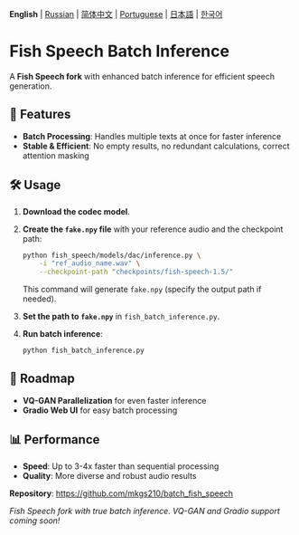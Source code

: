 **English** | [Russian](docs/README.ru.md) | [简体中文](docs/README.zh.md) | [Portuguese](docs/README.pt-BR.md) | [日本語](docs/README.ja.md) | [한국어](docs/README.ko.md) <br>

# Fish Speech Batch Inference

A **Fish Speech fork** with enhanced batch inference for efficient speech generation.

## 🚀 Features

- **Batch Processing**: Handles multiple texts at once for faster inference
- **Stable & Efficient**: No empty results, no redundant calculations, correct attention masking

## 🛠️ Usage

1. **Download the codec model**.
2. **Create the `fake.npy` file** with your reference audio and the checkpoint path:

    ```bash
    python fish_speech/models/dac/inference.py \
        -i "ref_audio_name.wav" \
        --checkpoint-path "checkpoints/fish-speech-1.5/"
    ```

    This command will generate `fake.npy` (specify the output path if needed).

3. **Set the path to `fake.npy`** in `fish_batch_inference.py`.

4. **Run batch inference**:

    ```bash
    python fish_batch_inference.py
    ```

## 🔄 Roadmap

- **VQ-GAN Parallelization** for even faster inference
- **Gradio Web UI** for easy batch processing

## 📊 Performance

- **Speed**: Up to 3-4x faster than sequential processing
- **Quality**: More diverse and robust audio results

**Repository**: https://github.com/mkgs210/batch_fish_speech

*Fish Speech fork with true batch inference. VQ-GAN and Gradio support coming soon!*
